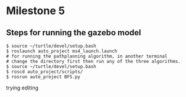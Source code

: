 # Milestone 5

## Steps for running the gazebo model

```
$ source ~/turtle/devel/setup.bash
$ roslaunch auto_project ms4_launch.launch
# for running the pathplanning algorithm, in another terminal
# change the directory first then run any of the three algorithms.
$ source ~/turtle/devel/setup.bash
$ roscd auto_project/scripts/
$ rosrun auto_project BFS.py
```

trying editing